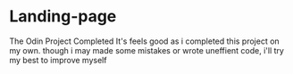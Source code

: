# Landing-page
The Odin Project Completed
It's feels good as i completed this project on my own.
though i may made some mistakes or wrote uneffient code, i'll try my best to improve myself
